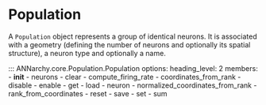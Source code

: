 # Population

A `Population` object represents a group of identical neurons. It is
associated with a geometry (defining the number of neurons and
optionally its spatial structure), a neuron type and optionally a name.

::: ANNarchy.core.Population.Population
    options:
      heading_level: 2
      members:
        - __init__
        - neurons
        - clear
        - compute_firing_rate
        - coordinates_from_rank
        - disable
        - enable
        - get
        - load
        - neuron
        - normalized_coordinates_from_rank
        - rank_from_coordinates
        - reset
        - save
        - set
        - sum
